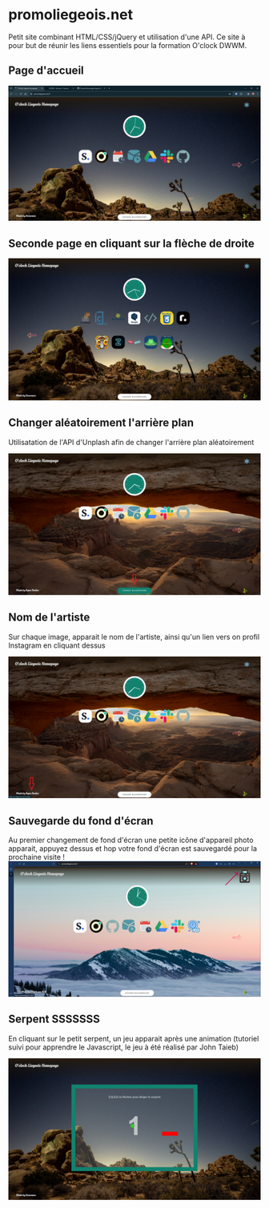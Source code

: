 # promoliegeois.net

Petit site combinant HTML/CSS/jQuery et utilisation d'une API.
Ce site à pour but de réunir les liens essentiels pour la formation O'clock DWWM.

## Page d'accueil
![home](images/screenshot_readme.png)

## Seconde page en cliquant sur la flèche de droite

![second](images/screenshot_readme%20(6).png)

## Changer aléatoirement l'arrière plan

Utilisatation de l'API d'Unplash afin de changer l'arrière plan aléatoirement

![background](images/screenshot_readme%20(3).png)

## Nom de l'artiste
Sur chaque image, apparait le nom de l'artiste, ainsi qu'un lien vers on profil Instagram en cliquant dessus

![instagram](images/screenshot_readme%20(4).png)

## Sauvegarde du fond d'écran
Au premier changement de fond d'écran une petite icône d'appareil photo apparait, appuyez dessus et hop votre fond d'écran est sauvegardé pour la prochaine visite ! 
![saveBackground](images/save_2.png)


## Serpent SSSSSSS
En cliquant sur le petit serpent, un jeu apparait après une animation (tutoriel suivi pour apprendre le Javascript, le jeu à été réalisé par John Taieb)

![serpent](images/screenshot_readme%20(5).png)




